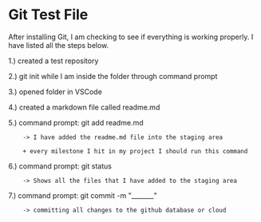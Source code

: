 # Git Test File
After installing Git, I am checking to see if everything is working properly. I have listed all the steps below.

1.) created a test repository 

2.) git init while I am inside the folder through command prompt

3.) opened folder in VSCode

4.) created a markdown file called readme.md

5.) command prompt: git add readme.md 

        -> I have added the readme.md file into the staging area
        
        + every milestone I hit in my project I should run this command

6.) command prompt: git status

        -> Shows all the files that I have added to the staging area

7.) command prompt: git commit -m "_______"

        -> committing all changes to the github database or cloud
